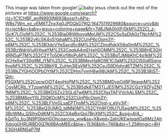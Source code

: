 This image was taken from google!
![baby jesus](https://user-images.githubusercontent.com/101244018/158744203-3f5474e0-b8ce-4a93-ad8c-08a9b3f73460.jpg)
check out the rest of the pictures at https://www.google.com/search?rlz=1C1CHBF_enIN993IN993&sxsrf=APq-WBs7Wm_ez_yEM6TZnxXg0JPDQkD7KQ:1647511929680&source=univ&tbm=isch&q=baby+jesus+coloring+page&fir=7d8JNA0hXFi0kM%252Cl_z-iScK7LOjzM%252C_%253Bla0RtWboyqMpUM%252CSo5aDIA0zTNchM%252C_%253B2yKc5K4oSYahaM%252CUnP6cOpm3Y-e6M%252C_%253B3dcVYeSacd5c8M%252CZlmdfqkX56q0mM%252C_%253BzWdnViuKHtueYM%252CqqkA4mEHxH0OMM%252C_%253B8HE3GH4RN5aP7M%252C2YTo50KxfWoPuM%252C_%253BgTJMibKhC4p1kM%252CHe5wY30g9M_lYM%252C_%253BMeyHaRO9E1C3aM%252Ct50qRSgnxltypM%252C_%253BbYR_ZuHm3lEsVM%252CeJS9Dfohrd6TZM%252C_%253BkZYGHjOOPbOYtM%252CDHm7ymH8w98UkM%252C_%253B38iST-Qm-P5QXM%252CqcwOiDT4eoHoPM%252C_%253BMDyqOd9F9eaxpM%252CgyMCRb_YTzpwhM%252C_%253B5dk8TM3TLJE51M%252CGzY9ZFyZN11MlM%252C_%253BKDSZx23GLd7w6M%252CfgxTAFVVchALSM%252C_%253BM8ovY0LZ0QKOcM%252CUnP6cOpm3Y-e6M%252C_%253BLFVnGLsaEPThoM%252Chql-v_eVy3jF-M%252C_%253BeQ3UMlQ_tdNN0M%252CYh9FO9U7U5agiM%252C_%253BcWMu_QSlhxDdKM%252CXAeBxjQsj7BnXM%252C_&usg=AI4_-kQdTq_bu3N9P0bkHGOhcqarcox_ww&sa=X&ved=2ahUKEwipqdOa9Mz2AhXdxjgGHRURBD0Q7Al6BAgMEEc&biw=1536&bih=746&dpr=1.25#imgrc=8HE3GH4RN5aP7M
